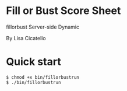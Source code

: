 Fill or Bust Score Sheet
===========================
fillorbust Server-side Dynamic

By Lisa Cicatello

# Quick start
```console
$ chmod +x bin/fillorbustrun
$ ./bin/fillorbustrun
```
